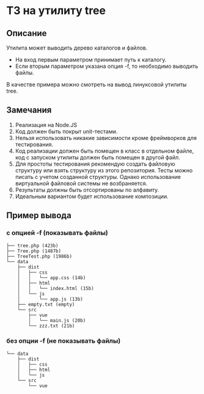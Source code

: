 # ТЗ на утилиту tree

## Описание
Утилита может выводить дерево каталогов и файлов.

- На вход первым параметром принимает путь к каталогу.
- Если вторым параметром указана опция -f, то необходимо выводить файлы.

В качестве примера можно смотреть на вывод линуксовой утилиты tree.

## Замечания
1. Реализация на Node.JS
1. Код должен быть покрыт unit-тестами.
1. Нельзя использовать никакие зависимости кроме фреймворков для тестирования.
1. Код реализации должен быть помещен в класс в отдельном файле, код с запуском утилиты должен быть помещен в другой файл.
1. Для простоты тестирования рекомендую создать файловую структуру или взять структуру из этого репозитория. Тесты можно писать с учетом созданной структуры. Однако использование виртуальной файловой системы не возбраняется.
1. Результаты должны быть отсортированы по алфавиту.
1. Идеальным вариантом будет использование композиции.

## Пример вывода

### с опцией -f (показывать файлы)
```
├── tree.php (423b)
├── Tree.php (1487b)
├── TreeTest.php (1986b)
└── data
    ├── dist
    │   ├── css
    │   │   └── app.css (14b)
    │   ├── html
    │   │   └── index.html (15b)
    │   └── js
    │       └── app.js (13b)
    ├── empty.txt (empty)
    └── src
        ├── vue
        │   └── main.js (20b)
        └── zzz.txt (21b)
```

### без опции -f (не показывать файлы)
```
└── data
    ├── dist
    │   ├── css
    │   ├── html
    │   └── js
    └── src
        └── vue
```
